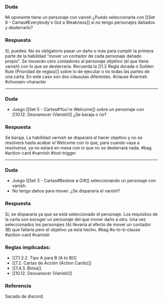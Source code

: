 ### Duda
Mi oponente tiene un personaje con vanish ¿Puedo seleccionarla con [[Set 8 - Cartas#Everybody's Got a Weakness]] si no tengo personajes dañados y desterrarlo?

### Respuesta
Sí, puedes. No es obligatorio pasar un daño o más para cumplir la primera parte de la habilidad "mover un contador de cada personaje dañado propio". Se moverán cero contadores al personaje objetivo (el que tiene vanish) con lo que se desterraría.
Recuerda la [[1.2 Regla dorada o Golden Rule (Prioridad de reglas)]] sobre lo de ejecutar o no todas las partes de una carta. En este caso son dos cláusulas diferentes.
#clause #varnish #choosen-character

---
### Duda
- Juego [[Set 5 - Cartas#You're Welcome]] sobre un personaje con [[10.12. Desvanecer (Vanish)]] ¿Se baraja o no?
### Respuesta
Se baraja. La habilidad varnish se disparará al hacer objetivo y no se resolverá hasta acabar el Welcome con lo que, para cuando vaya a resolverse, ya no estará en mesa con lo que no se desterrará nada.
#bag #action-card #varnish #lost-trigger

---
### Duda
- Juego [[Set 3 - Cartas#Bestow a Gift]] seleccionando un personaje con vanish.
- No tengo daños para mover.
¿Se dispararía el vanish?
### Respuesta
Sí, se dispararía ya que se está seleccionado el personaje. Los requisitos de la carta son escoger un personaje del que mover daño a otro.  Una vez seleccionados los personajes (A) llevaría al efecto de mover un contador (B) que fallaría pero el objetivo ya está hecho.
#bag #a-to-b-clause #action-card #varnish 
### Reglas implicadas:
- [[7.1.2.2. Tipo A para B (A to B)]]
- [[7.2. Cartas de Acción (Action Cards)]]
- [[7.4.3. Bolsa]]
- [[10.12. Desvanecer (Vanish)]]
### Referencia
Sacado de discord.

